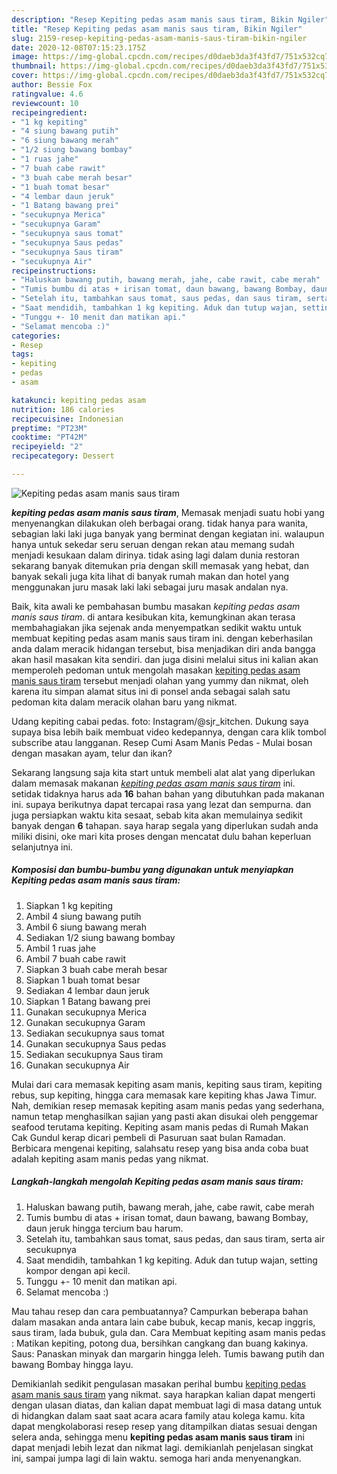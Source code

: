 ```yaml
---
description: "Resep Kepiting pedas asam manis saus tiram, Bikin Ngiler"
title: "Resep Kepiting pedas asam manis saus tiram, Bikin Ngiler"
slug: 2159-resep-kepiting-pedas-asam-manis-saus-tiram-bikin-ngiler
date: 2020-12-08T07:15:23.175Z
image: https://img-global.cpcdn.com/recipes/d0daeb3da3f43fd7/751x532cq70/kepiting-pedas-asam-manis-saus-tiram-foto-resep-utama.jpg
thumbnail: https://img-global.cpcdn.com/recipes/d0daeb3da3f43fd7/751x532cq70/kepiting-pedas-asam-manis-saus-tiram-foto-resep-utama.jpg
cover: https://img-global.cpcdn.com/recipes/d0daeb3da3f43fd7/751x532cq70/kepiting-pedas-asam-manis-saus-tiram-foto-resep-utama.jpg
author: Bessie Fox
ratingvalue: 4.6
reviewcount: 10
recipeingredient:
- "1 kg kepiting"
- "4 siung bawang putih"
- "6 siung bawang merah"
- "1/2 siung bawang bombay"
- "1 ruas jahe"
- "7 buah cabe rawit"
- "3 buah cabe merah besar"
- "1 buah tomat besar"
- "4 lembar daun jeruk"
- "1 Batang bawang prei"
- "secukupnya Merica"
- "secukupnya Garam"
- "secukupnya saus tomat"
- "secukupnya Saus pedas"
- "secukupnya Saus tiram"
- "secukupnya Air"
recipeinstructions:
- "Haluskan bawang putih, bawang merah, jahe, cabe rawit, cabe merah"
- "Tumis bumbu di atas + irisan tomat, daun bawang, bawang Bombay, daun jeruk hingga tercium bau harum."
- "Setelah itu, tambahkan saus tomat, saus pedas, dan saus tiram, serta air secukupnya"
- "Saat mendidih, tambahkan 1 kg kepiting. Aduk dan tutup wajan, setting kompor dengan api kecil."
- "Tunggu +- 10 menit dan matikan api."
- "Selamat mencoba :)"
categories:
- Resep
tags:
- kepiting
- pedas
- asam

katakunci: kepiting pedas asam 
nutrition: 186 calories
recipecuisine: Indonesian
preptime: "PT23M"
cooktime: "PT42M"
recipeyield: "2"
recipecategory: Dessert

---
```



![Kepiting pedas asam manis saus tiram](https://img-global.cpcdn.com/recipes/d0daeb3da3f43fd7/751x532cq70/kepiting-pedas-asam-manis-saus-tiram-foto-resep-utama.jpg)

<b><i>kepiting pedas asam manis saus tiram</i></b>, Memasak menjadi suatu hobi yang menyenangkan dilakukan oleh berbagai orang. tidak hanya para wanita, sebagian laki laki juga banyak yang berminat dengan kegiatan ini. walaupun hanya untuk sekedar seru seruan dengan rekan atau memang sudah menjadi kesukaan dalam dirinya. tidak asing lagi dalam dunia restoran sekarang banyak ditemukan pria dengan skill memasak yang hebat, dan banyak sekali juga kita lihat di banyak rumah makan dan hotel yang menggunakan juru masak laki laki sebagai juru masak andalan nya.

Baik, kita awali ke pembahasan bumbu masakan <i>kepiting pedas asam manis saus tiram</i>. di antara kesibukan kita, kemungkinan akan terasa membahagiakan jika sejenak anda menyempatkan sedikit waktu untuk membuat kepiting pedas asam manis saus tiram ini. dengan keberhasilan anda dalam meracik hidangan tersebut, bisa menjadikan diri anda bangga akan hasil masakan kita sendiri. dan juga disini melalui situs ini kalian akan memperoleh pedoman untuk mengolah masakan <u>kepiting pedas asam manis saus tiram</u> tersebut menjadi olahan yang yummy dan nikmat, oleh karena itu simpan alamat situs ini di ponsel anda sebagai salah satu pedoman kita dalam meracik olahan baru yang nikmat.

Udang kepiting cabai pedas. foto: Instagram/@sjr_kitchen. Dukung saya supaya bisa lebih baik membuat video kedepannya, dengan cara klik tombol subscribe atau langganan. Resep Cumi Asam Manis Pedas - Mulai bosan dengan masakan ayam, telur dan ikan?


Sekarang langsung saja kita start untuk membeli alat alat yang diperlukan dalam memasak makanan <u><i>kepiting pedas asam manis saus tiram</i></u> ini. setidak tidaknya harus ada <b>16</b> bahan bahan yang dibutuhkan pada makanan ini. supaya berikutnya dapat tercapai rasa yang lezat dan sempurna. dan juga persiapkan waktu kita sesaat, sebab kita akan memulainya sedikit banyak dengan <b>6</b> tahapan. saya harap segala yang diperlukan sudah anda miliki disini, oke mari kita proses dengan mencatat dulu bahan keperluan selanjutnya ini.

<!--inarticleads1-->

##### Komposisi dan bumbu-bumbu yang digunakan untuk menyiapkan Kepiting pedas asam manis saus tiram:

1. Siapkan 1 kg kepiting
1. Ambil 4 siung bawang putih
1. Ambil 6 siung bawang merah
1. Sediakan 1/2 siung bawang bombay
1. Ambil 1 ruas jahe
1. Ambil 7 buah cabe rawit
1. Siapkan 3 buah cabe merah besar
1. Siapkan 1 buah tomat besar
1. Sediakan 4 lembar daun jeruk
1. Siapkan 1 Batang bawang prei
1. Gunakan secukupnya Merica
1. Gunakan secukupnya Garam
1. Sediakan secukupnya saus tomat
1. Gunakan secukupnya Saus pedas
1. Sediakan secukupnya Saus tiram
1. Gunakan secukupnya Air


Mulai dari cara memasak kepiting asam manis, kepiting saus tiram, kepiting rebus, sup kepiting, hingga cara memasak kare kepiting khas Jawa Timur. Nah, demikian resep memasak kepiting asam manis pedas yang sederhana, namun tetap menghasilkan sajian yang pasti akan disukai oleh penggemar seafood terutama kepiting. Kepiting asam manis pedas di Rumah Makan Cak Gundul kerap dicari pembeli di Pasuruan saat bulan Ramadan. Berbicara mengenai kepiting, salahsatu resep yang bisa anda coba buat adalah kepiting asam manis pedas yang nikmat. 

<!--inarticleads2-->

##### Langkah-langkah mengolah Kepiting pedas asam manis saus tiram:

1. Haluskan bawang putih, bawang merah, jahe, cabe rawit, cabe merah
1. Tumis bumbu di atas + irisan tomat, daun bawang, bawang Bombay, daun jeruk hingga tercium bau harum.
1. Setelah itu, tambahkan saus tomat, saus pedas, dan saus tiram, serta air secukupnya
1. Saat mendidih, tambahkan 1 kg kepiting. Aduk dan tutup wajan, setting kompor dengan api kecil.
1. Tunggu +- 10 menit dan matikan api.
1. Selamat mencoba :)


Mau tahau resep dan cara pembuatannya? Campurkan beberapa bahan dalam masakan anda antara lain cabe bubuk, kecap manis, kecap inggris, saus tiram, lada bubuk, gula dan. Cara Membuat kepiting asam manis pedas : Matikan kepiting, potong dua, bersihkan cangkang dan buang kakinya. Saus: Panaskan minyak dan margarin hingga leleh. Tumis bawang putih dan bawang Bombay hingga layu. 

Demikianlah sedikit pengulasan masakan perihal bumbu <u>kepiting pedas asam manis saus tiram</u> yang nikmat. saya harapkan kalian dapat mengerti dengan ulasan diatas, dan kalian dapat membuat lagi di masa datang untuk di hidangkan dalam saat saat acara acara family atau kolega kamu. kita dapat mengkolaborasi resep resep yang ditampilkan diatas sesuai dengan selera anda, sehingga menu <b>kepiting pedas asam manis saus tiram</b> ini dapat menjadi lebih lezat dan nikmat lagi. demikianlah penjelasan singkat ini, sampai jumpa lagi di lain waktu. semoga hari anda menyenangkan.
